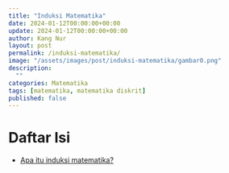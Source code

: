 ```yaml
---
title: "Induksi Matematika"
date: 2024-01-12T00:00:00+00:00
update: 2024-01-12T00:00:00+00:00
author: Kang Nur
layout: post
permalink: /induksi-matematika/
image: "/assets/images/post/induksi-matematika/gambar0.png"
description:
  ""
categories: Matematika
tags: [matematika, matematika diskrit]
published: false
---
```


<div class="w-100">
  <div class="table-of-contents">
    <h1 class="table-of-contents-title" onclick="toggleContent('daftar-isi')" style="cursor:pointer;">
      <i class="fas fa-list-ul table-of-contents-icon"></i>
      <i id="arrow-daftar-isi" class="arrow arrow-right fas fa-chevron-right" style="float: right;"></i>
      Daftar Isi
    </h1>
    <ul class="content table-of-contents-list" id="daftar-isi">
      <li class="table-of-contents-item">
        <a class="table-of-contents-link" href="induksi-matematika/#apa-itu-induksi-matematika">
          <i class="fas fa-angle-right table-of-contents-icon"></i> Apa itu induksi matematika?
        </a>
      </li>
    </ul>
  </div>
</div>

